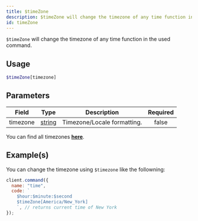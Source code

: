 ```yaml
---
title: $timeZone
description: $timeZone will change the timezone of any time function in the used command.
id: timeZone
---
```


`$timeZone` will change the timezone of any time function in the used command.

## Usage

```php
$timeZone[timezone]
```

## Parameters

| Field    | Type                                                                                              | Description                 | Required |
| -------- | ------------------------------------------------------------------------------------------------- | --------------------------- | :------: |
| timezone | [string](https://developer.mozilla.org/en-US/docs/Web/JavaScript/Reference/Global_Objects/String) | Timezone/Locale formatting. |  false   |

You can find all timezones **[here](https://gist.githubusercontent.com/diogocapela/12c6617fc87607d11fd62d2a4f42b02a/raw/8b5abde6f9c7d5570df3a2aa22325d7d20a8b5d7/moment-js-timezones.txt)**.

## Example(s)

You can change the timezone using `$timezone` like the followning:

```javascript
client.command({
  name: "time",
  code: `
    $hour:$minute:$second
    $timeZone[America/New_York]
    `, // returns current time of New York
});
```
